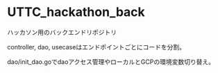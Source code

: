 # UTTC_hackathon_back
ハッカソン用のバックエンドリポジトリ

controller, dao, usecaseはエンドポイントごとにコードを分割。

dao/init_dao.goでdaoアクセス管理やローカルとGCPの環境変数切り替え。